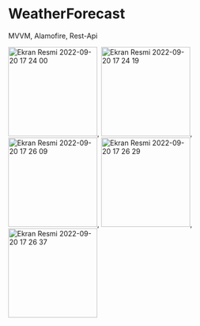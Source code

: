 # WeatherForecast
MVVM, Alamofire, Rest-Api

<img width="180" alt="Ekran Resmi 2022-09-20 17 24 00" src="https://user-images.githubusercontent.com/93058080/191284732-36320c18-362c-4d9d-bef4-e53bfb1350ee.png">, <img width="180" alt="Ekran Resmi 2022-09-20 17 24 19" src="https://user-images.githubusercontent.com/93058080/191284762-9881338d-369c-4d41-aa3f-3ace365a01c1.png">, <img width="180" alt="Ekran Resmi 2022-09-20 17 26 09" src="https://user-images.githubusercontent.com/93058080/191284773-d1799662-1a54-4ad0-abb7-6cc729072fdf.png">, <img width="180" alt="Ekran Resmi 2022-09-20 17 26 29" src="https://user-images.githubusercontent.com/93058080/191284781-1c9efa5a-0da7-47c5-b4fd-9c2283d77c70.png">, <img width="180" alt="Ekran Resmi 2022-09-20 17 26 37" src="https://user-images.githubusercontent.com/93058080/191284789-e0229e65-3817-4a68-9293-7c8428647600.png">

